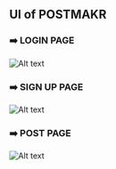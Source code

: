 
## UI of POSTMAKR

### ➡️ LOGIN PAGE

![Alt text](https://www.imghippo.com/i/T4F711717161804.jpg)

### ➡️ SIGN UP PAGE

![Alt text](https://www.imghippo.com/i/AEFC61717161979.jpg)

### ➡️ POST PAGE

![Alt text](https://www.imghippo.com/i/1gA0j1717162017.jpg)

